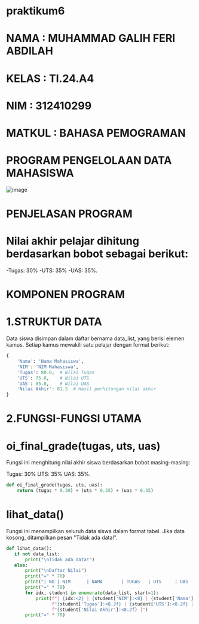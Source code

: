 # praktikum6
# NAMA : MUHAMMAD GALIH FERI ABDILAH 
# KELAS : TI.24.A4
# NIM : 312410299
# MATKUL : BAHASA PEMOGRAMAN 

# PROGRAM PENGELOLAAN DATA MAHASISWA 
![image](https://github.com/user-attachments/assets/2779b123-deb3-4615-aeff-5806e7c5c9f9)
# PENJELASAN PROGRAM 
# Nilai akhir pelajar dihitung berdasarkan bobot sebagai berikut:
-Tugas: 30%
-UTS: 35%
-UAS: 35%.
# KOMPONEN PROGRAM 
# 1.STRUKTUR DATA 
Data siswa disimpan dalam daftar bernama data_list, yang berisi elemen kamus. Setiap kamus mewakili satu pelajar dengan format berikut:
```PYTHON
{
    'Nama': 'Nama Mahasiswa',
    'NIM': 'NIM Mahasiswa',
    'Tugas': 80.0,  # Nilai Tugas
    'UTS': 75.0,    # Nilai UTS
    'UAS': 85.0,    # Nilai UAS
    'Nilai Akhir': 81.5  # Hasil perhitungan nilai akhir
}
```
# 2.FUNGSI-FUNGSI UTAMA 
# oi_final_grade(tugas, uts, uas)
Fungsi ini menghitung nilai akhir siswa berdasarkan bobot masing-masing:

Tugas: 30%
UTS: 35%
UAS: 35%.
```PYTHON
def oi_final_grade(tugas, uts, uas):
    return (tugas * 0.30) + (uts * 0.35) + (uas * 0.35)
```
# lihat_data()
Fungsi ini menampilkan seluruh data siswa dalam format tabel. Jika data kosong, ditampilkan pesan "Tidak ada data!".
 ```PYTHON
def lihat_data():
    if not data_list:
        print("\nTidak ada data!")
    else:
        print("\nDaftar Nilai")
        print("=" * 70)
        print("| NO | NIM      | NAMA       | TUGAS   | UTS     | UAS     | AKHIR   |")
        print("=" * 70)
        for idx, student in enumerate(data_list, start=1):
            print(f"| {idx:<2} | {student['NIM']:<8} | {student['Nama']:<10} | "
                  f"{student['Tugas']:<8.2f} | {student['UTS']:<8.2f} | {student['UAS']:<8.2f} | "
                  f"{student['Nilai Akhir']:<8.2f} |")
        print("=" * 70)
```



